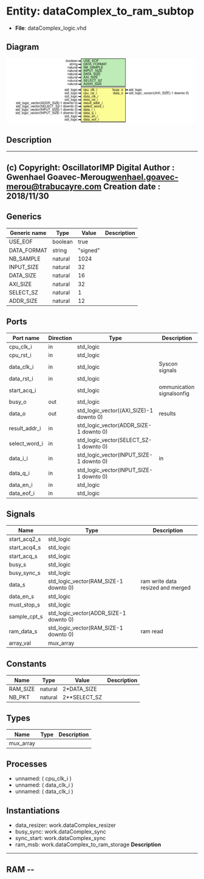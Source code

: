 # Entity: dataComplex_to_ram_subtop

- **File**: dataComplex_logic.vhd
## Diagram

![Diagram](dataComplex_logic.svg "Diagram")
## Description

-------------------------------------------------------------------------
 (c) Copyright: OscillatorIMP Digital
 Author : Gwenhael Goavec-Merou<gwenhael.goavec-merou@trabucayre.com>
 Creation date : 2018/11/30
-------------------------------------------------------------------------
## Generics

| Generic name | Type    | Value    | Description |
| ------------ | ------- | -------- | ----------- |
| USE_EOF      | boolean | true     |             |
| DATA_FORMAT  | string  | "signed" |             |
| NB_SAMPLE    | natural | 1024     |             |
| INPUT_SIZE   | natural | 32       |             |
| DATA_SIZE    | natural | 16       |             |
| AXI_SIZE     | natural | 32       |             |
| SELECT_SZ    | natural | 1        |             |
| ADDR_SIZE    | natural | 12       |             |
## Ports

| Port name     | Direction | Type                                    | Description                |
| ------------- | --------- | --------------------------------------- | -------------------------- |
| cpu_clk_i     | in        | std_logic                               |                            |
| cpu_rst_i     | in        | std_logic                               |                            |
| data_clk_i    | in        | std_logic                               | Syscon signals             |
| data_rst_i    | in        | std_logic                               |                            |
| start_acq_i   |           | std_logic                               | ommunication signalsonfig  |
| busy_o        | out       | std_logic                               |                            |
| data_o        | out       | std_logic_vector((AXI_SIZE)-1 downto 0) | results                    |
| result_addr_i | in        | std_logic_vector(ADDR_SIZE-1 downto 0)  |                            |
| select_word_i | in        | std_logic_vector(SELECT_SZ-1 downto 0)  |                            |
| data_i_i      | in        | std_logic_vector(INPUT_SIZE-1 downto 0) | in                         |
| data_q_i      | in        | std_logic_vector(INPUT_SIZE-1 downto 0) |                            |
| data_en_i     | in        | std_logic                               |                            |
| data_eof_i    | in        | std_logic                               |                            |
## Signals

| Name         | Type                                   | Description                          |
| ------------ | -------------------------------------- | ------------------------------------ |
| start_acq2_s | std_logic                              |                                      |
| start_acq4_s | std_logic                              |                                      |
|  start_acq_s | std_logic                              |                                      |
| busy_s       | std_logic                              |                                      |
|  busy_sync_s | std_logic                              |                                      |
| data_s       | std_logic_vector(RAM_SIZE-1 downto 0)  |  ram write  data resized and merged  |
| data_en_s    | std_logic                              |                                      |
|  must_stop_s | std_logic                              |                                      |
| sample_cpt_s | std_logic_vector(ADDR_SIZE-1 downto 0) |                                      |
| ram_data_s   | std_logic_vector(RAM_SIZE-1 downto 0)  |  ram read                            |
| array_val    | mux_array                              |                                      |
## Constants

| Name     | Type    | Value         | Description |
| -------- | ------- | ------------- | ----------- |
| RAM_SIZE | natural |  2*DATA_SIZE  |             |
| NB_PKT   | natural |  2**SELECT_SZ |             |
## Types

| Name      | Type | Description |
| --------- | ---- | ----------- |
| mux_array |      |             |
## Processes
- unnamed: ( cpu_clk_i )
- unnamed: ( data_clk_i )
- unnamed: ( data_clk_i )
## Instantiations

- data_resizer: work.dataComplex_resizer
- busy_sync: work.dataComplex_sync
- sync_start: work.dataComplex_sync
- ram_msb: work.dataComplex_to_ram_storage
**Description**
-------
 RAM --
-------

